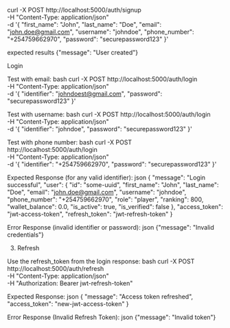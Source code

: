 curl -X POST http://localhost:5000/auth/signup \
  -H "Content-Type: application/json" \
  -d '{
    "first_name": "John",
    "last_name": "Doe",
    "email": "john.doe@gmail.com",
    "username": "johndoe",
    "phone_number": "+254759662970",
    "password": "securepassword123"
  }'

  expected results 
  {"message": "User created"}

  Login

Test with email:
bash
curl -X POST http://localhost:5000/auth/login \
  -H "Content-Type: application/json" \
  -d '{
    "identifier": "johndoest@gmail.com",
    "password": "securepassword123"
  }'

Test with username:
bash
curl -X POST http://localhost:5000/auth/login \
  -H "Content-Type: application/json" \
  -d '{
    "identifier": "johndoe",
    "password": "securepassword123"
  }'

Test with phone number:
bash
curl -X POST http://localhost:5000/auth/login \
  -H "Content-Type: application/json" \
  -d '{
    "identifier": "+254759662970",
    "password": "securepassword123"
  }'

Expected Response (for any valid identifier):
json
{
  "message": "Login successful",
  "user": {
    "id": "some-uuid",
    "first_name": "John",
    "last_name": "Doe",
    "email": "john.doe@gmail.com",
    "username": "johndoe",
    "phone_number": "+254759662970",
    "role": "player",
    "ranking": 800,
    "wallet_balance": 0.0,
    "is_active": true,
    "is_verified": false
  },
  "access_token": "jwt-access-token",
  "refresh_token": "jwt-refresh-token"
}

Error Response (invalid identifier or password):
json
{"message": "Invalid credentials"}

3. Refresh

Use the refresh_token from the login response:
bash
curl -X POST http://localhost:5000/auth/refresh \
  -H "Content-Type: application/json" \
  -H "Authorization: Bearer jwt-refresh-token"

Expected Response:
json
{
  "message": "Access token refreshed",
  "access_token": "new-jwt-access-token"
}

Error Response (Invalid Refresh Token):
json
{"message": "Invalid token"}